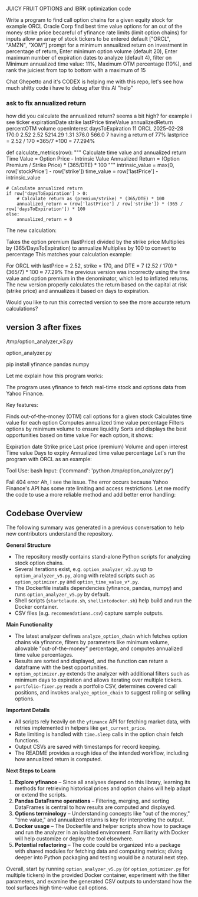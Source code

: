 JUICY FRUIT OPTIONS and IBRK optimization code 

Write a program to find call option chains for a given equity stock for example ORCL Oracle Corp find best time value options for an out of the money strike price becareful of yfinance rate limits (limit option chains) for inputs allow an array of stock tickers to be entered default ["ORCL", "AMZN", "XOM"] prompt for a minimum annualized return on investment in percentage of return, Enter minimum option volume (default 20), Enter maximum number of expiration dates to analyze (default 4), filter on Minimum annualized time value: 11%, Maximum OTM percentage (10%),  and rank the juiciest from top to bottom with a maximum of 15 

Chat Ghepetto and it's CODEX is helping me with this repo, let's see how much shitty code i have to debug after this AI "help"

### ask to fix annualized return 

how did you calculate the annualized return? seems a bit high? for example i see ticker expirationDate strike lastPrice timeValue annualizedReturn percentOTM volume openInterest daysToExpiration 11 ORCL 2025-02-28 170.0 2.52 2.52 5214.29 1.31 376.0 566.0 7 having a return of 77% lastprice = 2.52 / 170 *365/7 *100 = 77.294%


def calculate_metrics(row):
    """
    Calculate time value and annualized return
    Time Value = Option Price - Intrinsic Value
    Annualized Return = (Option Premium / Strike Price) * (365/DTE) * 100
    """
    intrinsic_value = max(0, row['stockPrice'] - row['strike'])
    time_value = row['lastPrice'] - intrinsic_value

    # Calculate annualized return
    if row['daysToExpiration'] > 0:
        # Calculate return as (premium/strike) * (365/DTE) * 100
        annualized_return = (row['lastPrice'] / row['strike']) * (365 / row['daysToExpiration']) * 100
    else:
        annualized_return = 0


The new calculation:

Takes the option premium (lastPrice) divided by the strike price
Multiplies by (365/DaysToExpiration) to annualize
Multiplies by 100 to convert to percentage
This matches your calculation example:

For ORCL with lastPrice = 2.52, strike = 170, and DTE = 7
(2.52 / 170) * (365/7) * 100 ≈ 77.29%
The previous version was incorrectly using the time value and option premium in the denominator, which led to inflated returns. The new version properly calculates the return based on the capital at risk (strike price) and annualizes it based on days to expiration.

Would you like to run this corrected version to see the more accurate return calculations?

## version 3 after fixes 

/tmp/option_analyzer_v3.py




option_analyzer.py

pip install yfinance pandas numpy

Let me explain how this program works:

The program uses yfinance to fetch real-time stock and options data from Yahoo Finance.

Key features:

Finds out-of-the-money (OTM) call options for a given stock
Calculates time value for each option
Computes annualized time value percentage
Filters options by minimum volume to ensure liquidity
Sorts and displays the best opportunities based on time value
For each option, it shows:

Expiration date
Strike price
Last price (premium)
Volume and open interest
Time value
Days to expiry
Annualized time value percentage
Let's run the program with ORCL as an example:

Tool Use: bash
Input: {'command': 'python /tmp/option_analyzer.py'}


Fail 404 error 
Ah, I see the issue. The error occurs because Yahoo Finance's API has some rate limiting and access restrictions. Let me modify the code to use a more reliable method and add better error handling:



## Codebase Overview

The following summary was generated in a previous conversation to help new contributors understand the repository.

**General Structure**

- The repository mostly contains stand-alone Python scripts for analyzing stock option chains.
- Several iterations exist, e.g. `option_analyzer_v2.py` up to `option_analyzer_v5.py`, along with related scripts such as `option_optimizer.py` and `option_time_value_v*.py`.
- The Dockerfile installs dependencies (yfinance, pandas, numpy) and runs `option_analyzer_v5.py` by default.
- Shell scripts (`startclaude.sh`, `shellintodocker.sh`) help build and run the Docker container.
- CSV files (e.g. `recommendations.csv`) capture sample outputs.

**Main Functionality**

- The latest analyzer defines `analyze_option_chain` which fetches option chains via yfinance, filters by parameters like minimum volume, allowable "out-of-the-money" percentage, and computes annualized time value percentages.
- Results are sorted and displayed, and the function can return a dataframe with the best opportunities.
- `option_optimizer.py` extends the analyzer with additional filters such as minimum days to expiration and allows iterating over multiple tickers.
- `portfolio-fixer.py` reads a portfolio CSV, determines covered call positions, and invokes `analyze_option_chain` to suggest rolling or selling options.

**Important Details**

- All scripts rely heavily on the `yfinance` API for fetching market data, with retries implemented in helpers like `get_current_price`.
- Rate limiting is handled with `time.sleep` calls in the option chain fetch functions.
- Output CSVs are saved with timestamps for record keeping.
- The README provides a rough idea of the intended workflow, including how annualized return is computed.

**Next Steps to Learn**

1. **Explore yfinance** – Since all analyses depend on this library, learning its methods for retrieving historical prices and option chains will help adapt or extend the scripts.
2. **Pandas DataFrame operations** – Filtering, merging, and sorting DataFrames is central to how results are computed and displayed.
3. **Options terminology** – Understanding concepts like "out of the money," "time value," and annualized returns is key for interpreting the output.
4. **Docker usage** – The Dockerfile and helper scripts show how to package and run the analyzer in an isolated environment. Familiarity with Docker will help customize or deploy the tool elsewhere.
5. **Potential refactoring** – The code could be organized into a package with shared modules for fetching data and computing metrics; diving deeper into Python packaging and testing would be a natural next step.

Overall, start by running `option_analyzer_v5.py` (or `option_optimizer.py` for multiple tickers) in the provided Docker container, experiment with the filter parameters, and examine the generated CSV outputs to understand how the tool surfaces high time-value call options.
